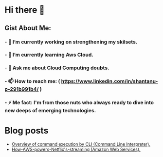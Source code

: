 # Hi there 👋


## Gist About Me:

### - 🔭 I’m currently working on strengthening my skilsets.
### - 🌱 I’m currently learning Aws Cloud.
### - 💬 Ask me about Cloud Computing doubts.
### - 📫 How to reach me: ( https://www.linkedin.com/in/shantanu-p-291b991b4/ )
### - ⚡ Me fact: I'm from those nuts who always ready to dive into new deeps of emerging technologies.



# Blog posts

<!-- BLOG-POST-LIST:START -->
- [Overview of command execution by CLI &lpar;Command Line Interpreter&rpar;.](https://lastdove.medium.com/overview-of-command-execution-by-cli-command-line-interpreter-3e8c884e58fc?source=rss-14ad0b55083a------2)
- [How-AWS-powers-Netflix's-streaming &lpar;Amazon Web Services&rpar;.](https://lastdove.medium.com/how-aws-powers-netflixs-streaming-799ea10116cc)
<!-- BLOG-POST-LIST:END -->
